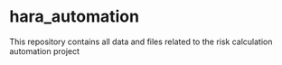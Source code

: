 # hara_automation
This repository contains all data and files related to the risk calculation automation project
